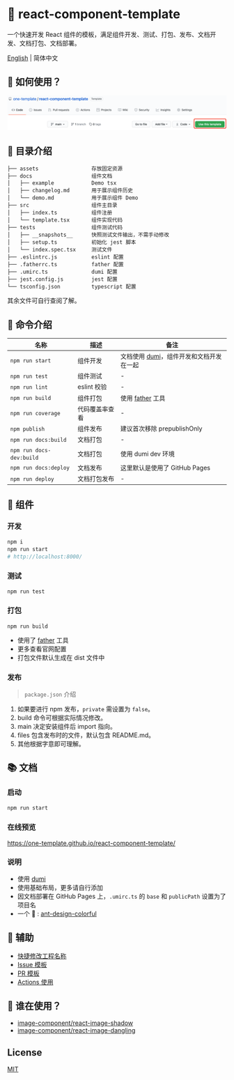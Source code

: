 # 🌈 react-component-template

一个快速开发 React 组件的模板，满足组件开发、测试、打包、发布、文档开发、文档打包、文档部署。

[English](./README.md) | 简体中文

## 💖 如何使用？

![](./assets/1.png)

## 💎 目录介绍

```
├── assets                 存放固定资源
├── docs                   组件文档
│   ├── example            Demo tsx
│   ├── changelog.md       用于展示组件历史
│   └── demo.md            用于展示组件 Demo
├── src                    组件主目录
│   ├── index.ts           组件注册
│   └── template.tsx       组件实现代码
├── tests                  组件测试代码
│   ├── __snapshots__      快照测试文件输出，不需手动修改
│   ├── setup.ts           初始化 jest 脚本
│   └── index.spec.tsx     测试文件
├── .eslintrc.js           eslint 配置
├── .fatherrc.ts           father 配置
├── .umirc.ts              dumi 配置
├── jest.config.js         jest 配置
└── tsconfig.json          typescript 配置
```

其余文件可自行查阅了解。

## 🤖 命令介绍

| 名称                     | 描述           | 备注                                                                     |
| ------------------------ | -------------- | ------------------------------------------------------------------------ |
| `npm run start`          | 组件开发       | 文档使用 [dumi](https://github.com/umijs/dumi)，组件开发和文档开发在一起 |
| `npm run test`           | 组件测试       | -                                                                        |
| `npm run lint`           | eslint 校验    | -                                                                        |
| `npm run build`          | 组件打包       | 使用 [father](https://github.com/umijs/father) 工具                      |
| `npm run coverage`       | 代码覆盖率查看 | -                                                                        |
| `npm publish`            | 组件发布       | 建议首次移除 prepublishOnly                                              |
| `npm run docs:build`     | 文档打包       | -                                                                        |
| `npm run docs-dev:build` | 文档打包       | 使用 dumi dev 环境                                                       |
| `npm run docs:deploy`    | 文档发布       | 这里默认是使用了 GitHub Pages                                            |
| `npm run deploy`         | 文档打包发布   | -                                                                        |

## 🍭 组件

### 开发

```bash
npm i
npm run start
# http://localhost:8000/
```

### 测试

```
npm run test
```

### 打包

```bash
npm run build
```

- 使用了 [father](https://github.com/umijs/father) 工具
- 更多查看官网配置
- 打包文件默认生成在 dist 文件中

### 发布

> `package.json` 介绍

1. 如果要进行 npm 发布，`private` 需设置为 `false`。
2. build 命令可根据实际情况修改。
3. main 决定安装组件后 import 指向。
4. files 包含发布时的文件，默认包含 README.md。
5. 其他根据字意即可理解。

## 📚 文档

### 启动

```bash
npm run start
```

### 在线预览

https://one-template.github.io/react-component-template/

### 说明

- 使用 [dumi](https://github.com/umijs/dumi)
- 使用基础布局，更多请自行添加
- 因文档部署在 GitHub Pages 上，`.umirc.ts` 的 `base` 和 `publicPath` 设置为了项目名
- 一个 🌰 : [ant-design-colorful](https://ant-design-colorful.github.io/ant-design-colorful/)

## 🎈 辅助

- [快捷修改工程名称](./rename.ts)
- [Issue 模板](https://github.com/one-template/issue-template)
- [PR 模板](https://github.com/one-template/pr-template)
- [Actions 使用](https://github.com/github-actions-workflows/.github)

## 🎉 谁在使用？

- [image-component/react-image-shadow](https://github.com/image-component/react-image-shadow)
- [image-component/react-image-dangling](https://github.com/image-component/react-image-dangling)

## License

[MIT](https://github.com/one-template/react-component-template/blob/main/LICENSE)
